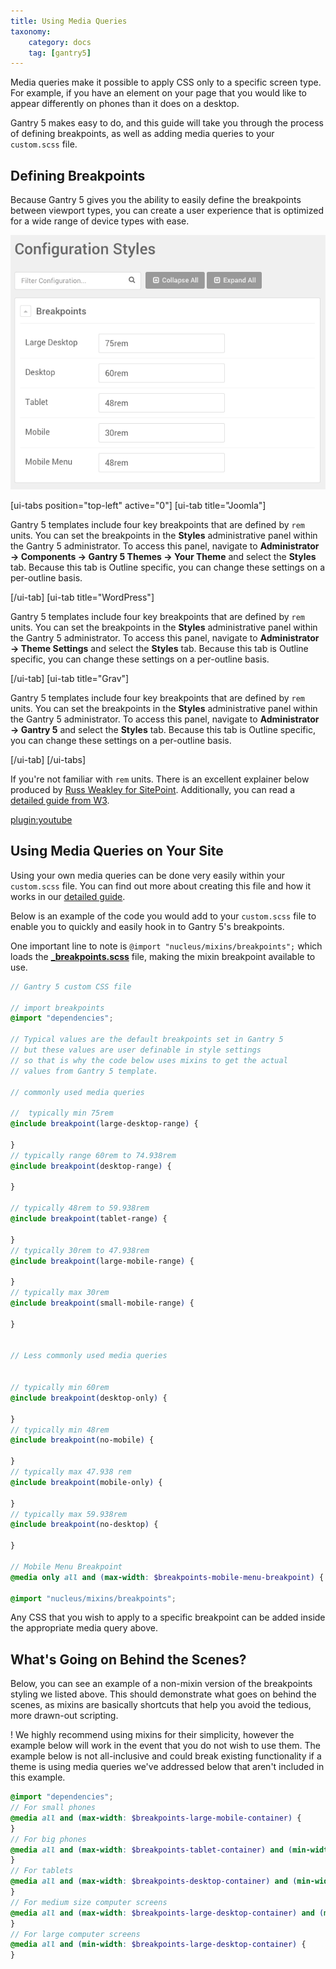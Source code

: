 ```yaml
---
title: Using Media Queries
taxonomy:
    category: docs
    tag: [gantry5]
---
```


Media queries make it possible to apply CSS only to a specific screen type. For example, if you have an element on your page that you would like to appear differently on phones than it does on a desktop.

Gantry 5 makes easy to do, and this guide will take you through the process of defining breakpoints, as well as adding media queries to your `custom.scss` file.

## Defining Breakpoints

Because Gantry 5 gives you the ability to easily define the breakpoints between viewport types, you can create a user experience that is optimized for a wide range of device types with ease.

![Breakpoints](breakpoints.png?classes=shadow,border)

[ui-tabs position="top-left" active="0"]
[ui-tab title="Joomla"]

Gantry 5 templates include four key breakpoints that are defined by `rem` units. You can set the breakpoints in the **Styles** administrative panel within the Gantry 5 administrator. To access this panel, navigate to **Administrator → Components → Gantry 5 Themes → Your Theme** and select the **Styles** tab. Because this tab is Outline specific, you can change these settings on a per-outline basis.

[/ui-tab]
[ui-tab title="WordPress"]

Gantry 5 templates include four key breakpoints that are defined by `rem` units. You can set the breakpoints in the **Styles** administrative panel within the Gantry 5 administrator. To access this panel, navigate to **Administrator → Theme Settings** and select the **Styles** tab. Because this tab is Outline specific, you can change these settings on a per-outline basis.

[/ui-tab]
[ui-tab title="Grav"]

Gantry 5 templates include four key breakpoints that are defined by `rem` units. You can set the breakpoints in the **Styles** administrative panel within the Gantry 5 administrator. To access this panel, navigate to **Administrator → Gantry 5** and select the **Styles** tab. Because this tab is Outline specific, you can change these settings on a per-outline basis.

[/ui-tab]
[/ui-tabs]

If you're not familiar with `rem` units. There is an excellent explainer below produced by [Russ Weakley for SitePoint](http://www.sitepoint.com/css3-rem-units/). Additionally, you can read a [detailed guide from W3](https://www.w3.org/TR/css-values-3/#font-relative-lengths).

[plugin:youtube](https://www.youtube.com/watch?v=XbU-i1SE5JY)

## Using Media Queries on Your Site

Using your own media queries can be done very easily within your `custom.scss` file. You can find out more about creating this file and how it works in our [detailed guide](../adding-a-custom-style-sheet).

Below is an example of the code you would add to your `custom.scss` file to enable you to quickly and easily hook in to Gantry 5's breakpoints.

One important line to note is `@import "nucleus/mixins/breakpoints";` which loads the [**_breakpoints.scss**](https://github.com/gantry/gantry5/blob/develop/engines/common/nucleus/scss/nucleus/mixins/_breakpoints.scss) file, making the mixin breakpoint available to use.

```scss
// Gantry 5 custom CSS file

// import breakpoints
@import "dependencies";

// Typical values are the default breakpoints set in Gantry 5
// but these values are user definable in style settings
// so that is why the code below uses mixins to get the actual
// values from Gantry 5 template.

// commonly used media queries

//  typically min 75rem
@include breakpoint(large-desktop-range) {

}
// typically range 60rem to 74.938rem
@include breakpoint(desktop-range) {

}

// typically 48rem to 59.938rem
@include breakpoint(tablet-range) {

}
// typically 30rem to 47.938rem
@include breakpoint(large-mobile-range) {

}
// typically max 30rem
@include breakpoint(small-mobile-range) {

}


// Less commonly used media queries


// typically min 60rem
@include breakpoint(desktop-only) {

}
// typically min 48rem
@include breakpoint(no-mobile) {

}
// typically max 47.938 rem
@include breakpoint(mobile-only) {

}
// typically max 59.938rem
@include breakpoint(no-desktop) {

}

// Mobile Menu Breakpoint
@media only all and (max-width: $breakpoints-mobile-menu-breakpoint) { ... your css in here ... }

@import "nucleus/mixins/breakpoints";
```

Any CSS that you wish to apply to a specific breakpoint can be added inside the appropriate media query above.

## What's Going on Behind the Scenes?

Below, you can see an example of a non-mixin version of the breakpoints styling we listed above. This should demonstrate what goes on behind the scenes, as mixins are basically shortcuts that help you avoid the tedious, more drawn-out scripting.

! We highly recommend using mixins for their simplicity, however the example below will work in the event that you do not wish to use them. The example below is not all-inclusive and could break existing functionality if a theme is using media queries we've addressed below that aren't included in this example.

```scss
@import "dependencies";
// For small phones
@media all and (max-width: $breakpoints-large-mobile-container) {
}
// For big phones
@media all and (max-width: $breakpoints-tablet-container) and (min-width: $breakpoints-large-mobile-container) {
}
// For tablets
@media all and (max-width: $breakpoints-desktop-container) and (min-width: $breakpoints-tablet-container) {
}
// For medium size computer screens
@media all and (max-width: $breakpoints-large-desktop-container) and (min-width: $breakpoints-desktop-container) {
}
// For large computer screens
@media all and (min-width: $breakpoints-large-desktop-container) {
}
```
